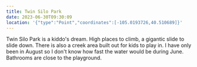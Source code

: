 ```yaml
---
title: Twin Silo Park
date: 2023-06-30T09:30:09
location: '{"type":"Point","coordinates":[-105.0193726,40.510689]}'
---
```

Twin Silo Park is a kiddo's dream. High places to climb, a gigantic slide to slide down. There is also a creek area built out for kids to play in. I have only been in August so I don't know how fast the water would be during June. Bathrooms are close to the playground.